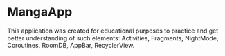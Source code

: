 # MangaApp
This application was created for educational purposes 
to practice and get better understanding of such elements: 
Activities, Fragments, NightMode, Coroutines, RoomDB, AppBar, RecyclerView.
